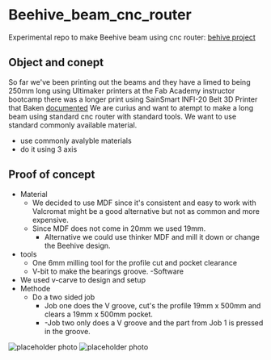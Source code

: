 # Beehive_beam_cnc_router
Experimental repo to make Beehive beam using cnc router: [behive project](https://gitlab.cba.mit.edu/quentinbolsee/beehive-axes/-/tree/main/parts?ref_type=heads)

## Object and conept

So far we've been printing out the beams and they have a limed to being 250mm long using Ultimaker printers at the Fab Academy instructor bootcamp there was a longer print using SainSmart INFI-20 Belt 3D Printer that Baken [documented](https://academany.fabcloud.io/fabacademy/2023/instructors-bootcamp/Projects/PrintableAxis/)
We are curius and want to atempt to make a long beam using standard cnc router with standard tools. We want to use standard commonly available material.
- use commonly avalyble materials
- do it using 3 axis

## Proof of concept

- Material
  - We decided to use MDF since it's consistent and easy to work with Valcromat might be a good alternative but not as common and more expensive.
  - Since MDF does not come in 20mm we used 19mm.
    - Alternative we could use thinker MDF and mill it down or change the Beehive design. 
- tools
  - One 6mm milling tool for the profile cut and pocket clearance
  - V-bit to make the bearings groove.
-Software
 - We used v-carve to design and setup 
- Methode
  - Do a two sided job
    - Job one does the V groove, cut's the profile 19mm x 500mm and clears a 19mm x 500mm pocket.
    - -Job two only does a V groove and the part from Job 1 is pressed in the groove.
   
![placeholder photo]()
![placeholder photo]()


